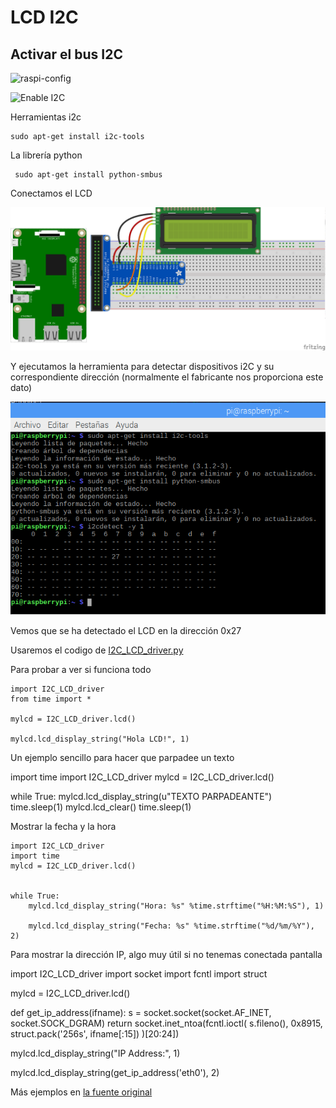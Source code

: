 # LCD I2C


## Activar el bus I2C

![raspi-config](http://www.circuitbasics.com/wp-content/uploads/2016/02/Raspberry-Pi-LCD-I2C-Connections-sudo-raspi-config.png)


![Enable I2C](http://www.circuitbasics.com/wp-content/uploads/2016/02/Raspberry-Pi-LCD-I2C-Connections-sudo-raspi-config-enable-i2c.png)

Herramientas i2c


    sudo apt-get install i2c-tools

La librería python

     sudo apt-get install python-smbus

Conectamos el LCD

![Conexion LCD](../images/2.LCD_I2C_bb.png)

Y ejecutamos la herramienta para detectar dispositivos i2C y su correspondiente dirección (normalmente el fabricante nos proporciona este dato)

![Instalacion I2C](./images/Instalacion_I2C.png)

Vemos que se ha detectado el LCD en la dirección 0x27

Usaremos el codigo de [I2C_LCD_driver.py](./I2C_LCD_driver.py)

Para probar a ver si funciona todo

    import I2C_LCD_driver
    from time import *

    mylcd = I2C_LCD_driver.lcd()

    mylcd.lcd_display_string("Hola LCD!", 1)

Un ejemplo sencillo para hacer que parpadee un texto


  import time
  import I2C_LCD_driver
  mylcd = I2C_LCD_driver.lcd()

  while True:
      mylcd.lcd_display_string(u"TEXTO PARPADEANTE")
      time.sleep(1)
      mylcd.lcd_clear()
      time.sleep(1)


Mostrar la fecha y la hora

    import I2C_LCD_driver
    import time
    mylcd = I2C_LCD_driver.lcd()


    while True:
        mylcd.lcd_display_string("Hora: %s" %time.strftime("%H:%M:%S"), 1)

        mylcd.lcd_display_string("Fecha: %s" %time.strftime("%d/%m/%Y"), 2)


Para mostrar la dirección IP, algo muy útil si no tenemas conectada pantalla

  import I2C_LCD_driver
  import socket
  import fcntl
  import struct

  mylcd = I2C_LCD_driver.lcd()

  def get_ip_address(ifname):
      s = socket.socket(socket.AF_INET, socket.SOCK_DGRAM)
      return socket.inet_ntoa(fcntl.ioctl(
          s.fileno(),
          0x8915,
          struct.pack('256s', ifname[:15])
      )[20:24])

  mylcd.lcd_display_string("IP Address:", 1)

  mylcd.lcd_display_string(get_ip_address('eth0'), 2)


Más ejemplos en [la fuente original](http://www.circuitbasics.com/raspberry-pi-i2c-lcd-set-up-and-programming/)
